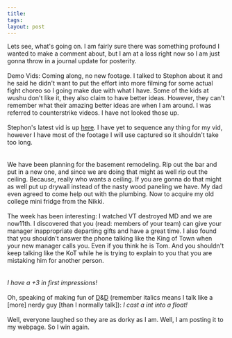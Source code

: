 ```yaml
---
title: 
tags: 
layout: post
---
```

Lets see, what's going on.  I am fairly sure there was something profound I wanted to make a comment about, but I am at a loss right now so I am just gonna throw in a journal update for posterity.<br /><br />Demo Vids:  Coming along, no new footage.  I talked to Stephon about it and he said he didn't want to put the effort into more filming for some actual fight choreo so I going  make due with what I have.  Some of the kids at wushu don't like it, they also claim to have better ideas.  However, they can't remember what their amazing better ideas are when I am around.  I was referred to counterstrike videos.  I have not looked those up.  <br />Stephon's latest vid is up <a href="http://www.jianshu.net/media/StephonDemo.mpg">here</a>.  I have yet to sequence any thing for my vid, however I have most of the footage I will use captured so it shouldn't take too long.  <br /><br />We have been planning for the basement remodeling.  Rip out the bar and put in a new one, and since we are doing that might as well rip out the ceiling.  Because, really who wants a ceiling.  If you are gonna do that might as well put up drywall instead of the nasty wood paneling we have. My dad even agreed to come help out with the plumbing. Now to acquire my old college mini fridge from the Nikki.<br /><br />The week has been interesting: I watched VT destroyed MD and we are now11th.  I discovered that you (read: members of your team) can give your manager inappropriate departing gifts and have a great time.  I also found that you shouldn't answer the phone talking like the King of Town when your new manager calls you.  Even if you think he is Tom.  And you shouldn't keep talking like the KoT while he is trying to explain to you that you are mistaking him for another person.   <br /><br /><i>I have a +3 in first impressions!</i> <br /><br />Oh, speaking of making fun of <a href="http://www.fuzzymonk.com/media/dungeons-and-dragons-part1.mp3">D</a>&<a href="http://www.fuzzymonk.com/media/dungeons-and-dragons-part2.mp3">D</a> (remember italics means I talk like a [more] nerdy guy [than I normally talk]): <i>I cast a int into a float!</i><br /><br />Well, everyone laughed so they are as dorky as I am.  Well, I am posting it to my webpage.  So I win again.
